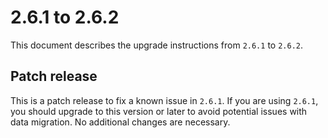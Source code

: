 # 2.6.1 to 2.6.2

This document describes the upgrade instructions from `2.6.1` to `2.6.2`.

## Patch release
This is a patch release to fix a known issue in `2.6.1`. If you are using `2.6.1`, you should upgrade to this version or later to avoid potential issues with data migration. No additional changes are necessary.
